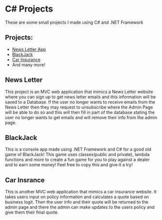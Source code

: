 # C# Projects
These are some small projects I made using C# and .NET Framework

## Projects:
 * [News Letter App](https://github.com/Canadianfaller7/C-Sharp-Projects/tree/master/NewsLetterAppMVC/ "Named link title")
 * [BlackJack](https://github.com/Canadianfaller7/BlackJack/ "Named link title")
 * [Car Insurance](https://github.com/Canadianfaller7/C-Sharp-Projects/tree/master/CarInsurance/ "Named link title")
 * And many more!

## News Letter
This project is an MVC web application that mimics a News Letter website where you can sign up to get news letter emails and this information will be saved to a Database. If the user no longer wants to receive emails from the News Letter then they may request to unsubscribe where the Admin Page will be able to do so and this will then fill in part of the database stating the user no longer wants to get emails and will remove their info from the admin page.

## BlackJack
This is a console app made using .NET Framework and C# for a good old game of BlackJack! This game uses classes(public and private), lambda functions and more to create a fun game for you to play against a dealer and to earn some money! Feel free to copy this and give it a try!

## Car Insrance 
This is another MVC web application that mimics a car insurance website. It takes users input on policy information and calculates a quote based on business logit. Then the user info and their quote will be returned to the admin page and there the admin can make updates to the users policy and give them their final quote.


